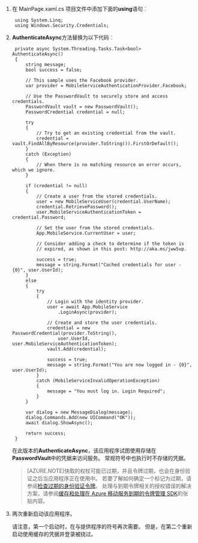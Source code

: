 
1. 在 MainPage.xaml.cs 项目文件中添加下面的**using**语句︰

        using System.Linq;      
        using Windows.Security.Credentials;

2. **AuthenticateAsync**方法替换为以下代码︰

        private async System.Threading.Tasks.Task<bool> AuthenticateAsync()
        {
            string message;
            bool success = false;

            // This sample uses the Facebook provider.
            var provider = MobileServiceAuthenticationProvider.Facebook;

            // Use the PasswordVault to securely store and access credentials.
            PasswordVault vault = new PasswordVault();
            PasswordCredential credential = null;

            try
            {
                // Try to get an existing credential from the vault.
                credential = vault.FindAllByResource(provider.ToString()).FirstOrDefault();
            }
            catch (Exception)
            {
                // When there is no matching resource an error occurs, which we ignore.
            }

            if (credential != null)
            {
                // Create a user from the stored credentials.
                user = new MobileServiceUser(credential.UserName);
                credential.RetrievePassword();
                user.MobileServiceAuthenticationToken = credential.Password;

                // Set the user from the stored credentials.
                App.MobileService.CurrentUser = user;

                // Consider adding a check to determine if the token is 
                // expired, as shown in this post: http://aka.ms/jww5vp.

                success = true;
                message = string.Format("Cached credentials for user - {0}", user.UserId);
            }
            else
            {
                try
                {
                    // Login with the identity provider.
                    user = await App.MobileService
                        .LoginAsync(provider);

                    // Create and store the user credentials.
                    credential = new PasswordCredential(provider.ToString(),
                        user.UserId, user.MobileServiceAuthenticationToken);
                    vault.Add(credential);

                    success = true;
                    message = string.Format("You are now logged in - {0}", user.UserId);
                }
                catch (MobileServiceInvalidOperationException)
                {
                    message = "You must log in. Login Required";
                }
            }
            
            var dialog = new MessageDialog(message);
            dialog.Commands.Add(new UICommand("OK"));
            await dialog.ShowAsync();

            return success;
        }

    在此版本的**AuthenticateAsync**，该应用程序试图使用存储在**PasswordVault**中的凭据来访问服务。 常规符号中也执行时不存储的凭据。

    >[AZURE.NOTE]快取的权杖可能已过期，并且令牌过期，也会在身份验证之后当应用程序正在使用中。 若要了解如何确定一个标记为过期，请参阅[检查过期的身份验证令牌](http://aka.ms/jww5vp)。 处理与到期令牌相关的授权错误的解决方案，请参阅[缓存和处理在 Azure 移动服务到期的令牌管理 SDK](http://blogs.msdn.com/b/carlosfigueira/archive/2014/03/13/caching-and-handling-expired-tokens-in-azure-mobile-services-managed-sdk.aspx)的张贴内容。 

3. 两次重新启动该应用程序。

    请注意，第一个启动时，在与提供程序的符号再次需要。 但是，在第二个重新启动使用缓存的凭据并登录被绕过。 

